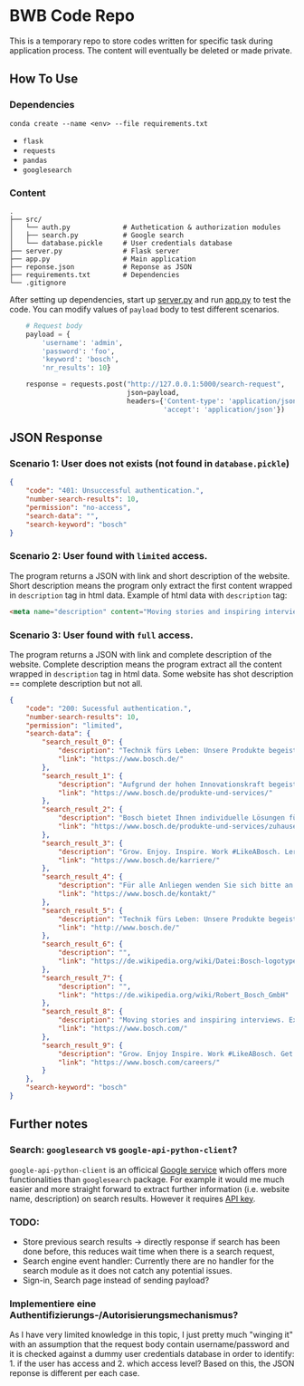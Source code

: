 # BWB Code Repo
This is a temporary repo to store codes written for specific task during application process. The content will eventually be deleted or made private.


## How To Use
### Dependencies
```Console
conda create --name <env> --file requirements.txt
```  
- `flask`
- `requests`  
- `pandas`  
- `googlesearch`

### Content
```
.
├── src/
│   └── auth.py             # Authetication & authorization modules
│   ├── search.py           # Google search
│   └── database.pickle     # User credentials database
├── server.py               # Flask server
├── app.py                  # Main application
├── reponse.json            # Reponse as JSON
├── requirements.txt        # Dependencies
└── .gitignore
```
After setting up dependencies, start up [server.py](https://github.com/vhoangTS/bwb/blob/main/server.py) and run [app.py](https://github.com/vhoangTS/bwb/blob/main/app.py) to test the code.
You can modify values of `payload` body to test different scenarios.

```python
    # Request body
    payload = {
        'username': 'admin',
        'password': 'foo',
        'keyword': 'bosch',
        'nr_results': 10}

    response = requests.post("http://127.0.0.1:5000/search-request",
                             json=payload,
                             headers={'Content-type': 'application/json',
                                      'accept': 'application/json'})
```

## JSON Response

### Scenario 1: User does not exists (not found in `database.pickle`)
```json
{
    "code": "401: Unsuccessful authentication.",
    "number-search-results": 10,
    "permission": "no-access",
    "search-data": "",
    "search-keyword": "bosch"
}
```

### Scenario 2: User found with `limited` access.
The program returns a JSON with link and short description of the website. Short description means the program only extract the first content wrapped in `description` tag in html data. 
Example of html data with `description` tag:
```html
<meta name="description" content="Moving stories and inspiring interviews. Experience the meaning of &#34;invented for life&#34; by Bosch completely new. Visit our international website."> 
```

### Scenario 3: User found with `full` access.
The program returns a JSON with link and complete description of the website. Complete description means the program extract all the content wrapped in `description` tag in html data. Some website has shot description == complete description but not all.
```json
{
    "code": "200: Sucessful authentication.",
    "number-search-results": 10,
    "permission": "limited",
    "search-data": {
        "search_result_0": {
            "description": "Technik fürs Leben: Unsere Produkte begeistern Menschen, verbessern ihre Lebensqualität und tragen zur Schonung der natürlichen Ressourcen bei.",
            "link": "https://www.bosch.de/"
        },
        "search_result_1": {
            "description": "Aufgrund der hohen Innovationskraft begeistert Bosch mit überraschend einfachen Lösungen in ästhetisch-funktionalem Design.",
            "link": "https://www.bosch.de/produkte-und-services/"
        },
        "search_result_2": {
            "description": "Bosch bietet Ihnen individuelle Lösungen für Ihr Zuhause, um Ihr Leben jeden Tag ein wenig einfacher zu machen.",
            "link": "https://www.bosch.de/produkte-und-services/zuhause/"
        },
        "search_result_3": {
            "description": "Grow. Enjoy. Inspire. Work #LikeABosch. Lernen Sie unseren globalen Arbeitgeber kennen und finden Sie Jobs weltweit. Willkommen bei Bosch Karriere.",
            "link": "https://www.bosch.de/karriere/"
        },
        "search_result_4": {
            "description": "Für alle Anliegen wenden Sie sich bitte an unsere Kundenberatung oder das Bosch Service Center +49 (0)711 400 40990. Hier ist man 24 Stunden am Tag, sieben Tage die Woche für Sie da.",
            "link": "https://www.bosch.de/kontakt/"
        },
        "search_result_5": {
            "description": "Technik fürs Leben: Unsere Produkte begeistern Menschen, verbessern ihre Lebensqualität und tragen zur Schonung der natürlichen Ressourcen bei.",
            "link": "http://www.bosch.de/"
        },
        "search_result_6": {
            "description": "",
            "link": "https://de.wikipedia.org/wiki/Datei:Bosch-logotype.svg"
        },
        "search_result_7": {
            "description": "",
            "link": "https://de.wikipedia.org/wiki/Robert_Bosch_GmbH"
        },
        "search_result_8": {
            "description": "Moving stories and inspiring interviews. Experience the meaning of \"invented for life\" by Bosch completely new. Visit our international website.",
            "link": "https://www.bosch.com/"
        },
        "search_result_9": {
            "description": "Grow. Enjoy Inspire. Work #LikeABosch. Get to know our global employer and find jobs worldwide. Welcome to Bosch Careers.",
            "link": "https://www.bosch.com/careers/"
        }
    },
    "search-keyword": "bosch"
}
```


## Further notes
### Search: `googlesearch` vs `google-api-python-client`? 
`google-api-python-client` is an officical [Google service](https://github.com/googleapis/google-api-python-client) which offers more functionalities than `googlesearch` package. 
For example it would me much easier and more straight forward to extract further information (i.e. website name, description) on search results. 
However it requires [API key](https://cloud.google.com/docs/authentication/api-keys). 

### TODO:
- Store previous search results -> directly response if search has been done before, this reduces wait time when there is a search request, 
- Search engine event handler: Currently there are no handler for the search module as it does not catch any potential issues.
- Sign-in, Search page instead of sending payload?

### Implementiere eine Authentifizierungs-/Autorisierungsmechanismus? 
As I have very limited knowledge in this topic, I just pretty much "winging it" with an assumption that the request body contain username/password and it is checked against a dummy user credentials database in order to identify: 1. if the user has access and 2. which access level? Based on this, the JSON reponse is different per each case.
